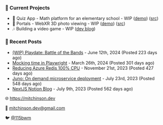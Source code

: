 ### 📌 Current Projects
- 📝 Quiz App - Math platform for an elementary school - WIP ([demo](https://quiz-staging.mitchinson.dev/)) ([src](https://github.com/bmitchinson/budget-entry))
- 📸 Portals - WebXR 3D photo viewing - WIP ([demo](https://portals.mitchinson.dev/)) ([src](https://github.com/bmitchinson/vr-jpg-viewer-webxr))
- 🎶 Building a video game - WIP ([dev blog](https://blog.mitchinson.dev/playdate-dev-one))

### 📝 Recent Posts

- [(WIP) Playdate: Battle of the Bands](https://blog.mitchinson.dev/playdate-dev-one) - June 12th, 2024 (Posted 223 days ago)
- [Mocking time in Playwright](https://blog.mitchinson.dev/playwright-mock-time) - March 26th, 2024 (Posted 301 days ago)
- [Reducing Azure Redis 100% CPU](https://blog.mitchinson.dev/redis-cpu) - November 21st, 2023 (Posted 427 days ago)
- [Juno: On demand microservice deployment](https://blog.mitchinson.dev/juno) - July 23rd, 2023 (Posted 548 days ago)
- [NextJS Notion Blog](https://blog.mitchinson.dev/blog-2023) - July 9th, 2023 (Posted 562 days ago)

🌐 https://mitchinson.dev

💌 mitchinson.dev@gmail.com

🐦 [@115bwm](https://twitter.com/115bwm)